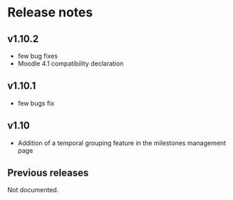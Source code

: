 # Release notes

## v1.10.2

- few bug fixes
- Moodle 4.1 compatibility declaration

## v1.10.1

- few bugs fix

## v1.10

- Addition of a temporal grouping feature in the milestones management page

## Previous releases

Not documented.
